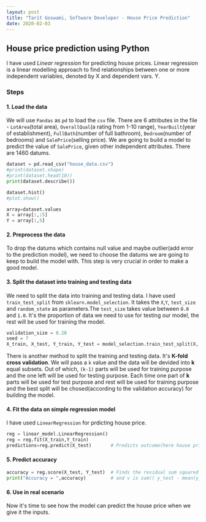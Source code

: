 ```yaml
---
layout: post
title: "Tarit Goswami, Software Developer - House Price Prediction"
date: 2020-02-03
---
```


## House price prediction using Python
I have used *Linear regression* for predicting house prices. Linear regression is a linear modelling approach to find relationships between one or more independent variables, denoted by X and dependent vars. Y. 

### Steps 
#### 1. Load the data
We will use `Pandas` as `pd` to load the `csv` file. There are 6 attributes in the file - `LotArea`(total area), `OverallQual`(a rating from 1-10 range), `YearBuilt`(year of establishment), `FullBath`(number of full bathroom), `Bedroom`(number of bedrooms) and `SalePrice`(selling price). We are going to build a model to predict the value of `SalePrice`, given other independent attributes. There are 1460 datums. 

```python 3
dataset = pd.read_csv("house_data.csv")
#print(dataset.shape)
#print(dataset.head(10))
print(dataset.describe())

dataset.hist()
#plot.show()

array=dataset.values
X = array[:,:5]
Y = array[:,5] 
```

#### 2. Preprocess the data
To drop the datums which contains null value and maybe outlier(add error to the prediction model), we need to choose the datums we are going to keep to build the model with. This step is very crucial in order to make a good model. 

#### 3. Split the dataset into training and testing data
We need to split the data into training and testing data. I have used `train_test_split` from `sklearn.model_selection`. It takes the `X`,`Y`, `test_size` and `random_state` as parameters.The `test_size` takes value between `0.0` and `1.0`. It's the proportion of data we need to use for testing our model, the rest will be used for training the model. 

```python 3
validation_size = 0.20
seed = 7
X_train, X_test, Y_train, Y_test = model_selection.train_test_split(X, Y, test_size = validation_size, random_state = seed)
```

There is another method to split the training and testing data. It's **K-fold cross validation**. We will pass a `k` value and the data will be devided into **k** equal subsets. Out of which, `(k-1)` parts will be used for training purpose and the one left will be used for testing purpose. Each time one part of **k** parts will be used for test purpose and rest will be used for training purpose and the best split will be chosed(according to the validation accuracy) for building the model. 
#### 4. Fit the data on simple regression model 
I have used `LinearRegression` for prdicting house price. 
```python 3
reg = linear_model.LinearRegression()
reg = reg.fit(X_train,Y_train)
predictions=reg.predict(X_test)       # Predicts outcome(here house price) for the test dataset 
```
#### 5. Predict accuracy 
```python 3
accuracy = reg.score(X_test, Y_test)  # Finds the residual sum squared error, i.e; (1-u/v) where u = sum((y_test - y_pred)^2)
print("Accuracy = ",accuracy)         # and v is sum(( y_test - mean(y_test) )^2) 
```
#### 6. Use in real scenario
Now it's time to see how the model can predict the house price when we give it the inputs.
